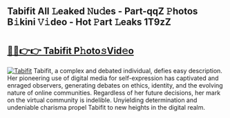 ## Tabifit All 𝙻eaked 𝙽u𝚍es - Part-qqZ 𝙿hotos B𝚒kini 𝚅𝚒deo - Hot 𝙿art 𝙻eaks 1T9zZ

# <h2><a href="http://ld0lsb.urlbe.top/?page=Tabifit">🔗🔗👉👉 Tabifit P𝚑oto𝚜Vid𝚎o</a></h2>

[![Tabifit](https://i.imgur.com/eBuTRDB.gif)](http://ld0lsb.urlbe.top/?page=Tabifit)
Tabifit, a complex and debated individual, defies easy description. Her pioneering use of digital media for self-expression has captivated and enraged observers, generating debates on ethics, identity, and the evolving nature of online communities. Regardless of her future decisions, her mark on the virtual community is indelible. Unyielding determination and undeniable charisma propel Tabifit to new heights in the digital realm.

